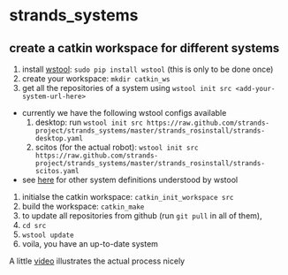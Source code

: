 strands_systems
===============

## create a catkin workspace for different systems 

1. install [wstool](http://ros.org/wiki/wstool): `sudo pip install wstool` (this is only to be done once)
1. create your workspace: `mkdir catkin_ws`
1. get all the repositories of a system using `wstool init src <add-your-system-url-here>`
  * currently we have the following wstool configs available
      1. desktop: run `wstool init src https://raw.github.com/strands-project/strands_systems/master/strands_rosinstall/strands-desktop.yaml`
      1. scitos (for the actual robot): `wstool init src https://raw.github.com/strands-project/strands_systems/master/strands_rosinstall/strands-scitos.yaml`
  * see [here](https://github.com/strands-project/strands_systems/tree/master/strands_rosinstall) for other system definitions understood by wstool
1. initialse the catkin workspace: `catkin_init_workspace src`
1. build the workspace: `catkin_make`
1. to update all repositories from github (run `git pull` in all of them), 
  1. `cd src`
  1. `wstool update`
  1. voila, you have an up-to-date system


A little [video](http://ascii.io/a/3882) illustrates the actual process nicely

